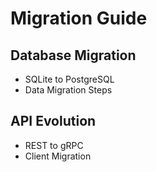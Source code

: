# Migration Guide

## Database Migration
- SQLite to PostgreSQL
- Data Migration Steps

## API Evolution
- REST to gRPC
- Client Migration
